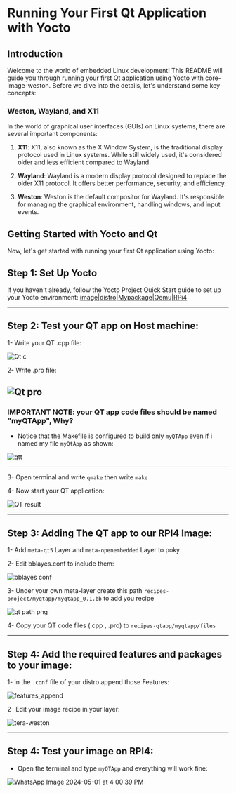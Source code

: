 # Running Your First Qt Application with Yocto

## Introduction
Welcome to the world of embedded Linux development! This README will guide you through running your first Qt application using Yocto with core-image-weston. Before we dive into the details, let's understand some key concepts:

### Weston, Wayland, and X11
In the world of graphical user interfaces (GUIs) on Linux systems, there are several important components:

1. **X11**: X11, also known as the X Window System, is the traditional display protocol used in Linux systems. While still widely used, it's considered older and less efficient compared to Wayland.

2. **Wayland**: Wayland is a modern display protocol designed to replace the older X11 protocol. It offers better performance, security, and efficiency.
  
3. **Weston**: Weston is the default compositor for Wayland. It's responsible for managing the graphical environment, handling windows, and input events.


## Getting Started with Yocto and Qt
Now, let's get started with running your first Qt application using Yocto:

## Step 1: Set Up Yocto
If you haven't already, follow the Yocto Project Quick Start guide to set up your Yocto environment:
[image|distro|Mypackage|Qemu|RPi4](https://github.com/mgtera200/YOCTO/tree/main/04-%20tera-image%20%7C%20tera%20distro%20%7C%20My%20package%20%20%7C%20Qemu%20%7C%20RPi4)

---

## Step 2: Test your QT app on Host machine:
1- Write your QT .cpp file:


![Qt c](https://github.com/mgtera200/Qt-Application-with-Yocto/assets/127119775/bc021c18-5ada-4263-b709-32c226af0141)


2- Write .pro file:


![Qt pro](https://github.com/mgtera200/Qt-Application-with-Yocto/assets/127119775/52a256cc-912f-45b5-ba27-247c12a35f64)
---

### IMPORTANT NOTE: your QT app code files should be named "myQTApp", Why?

- Notice that the Makefile is configured to build only `myQTApp` even if i named my file `myQtApp` as shown:


![qtt](https://github.com/mgtera200/Qt-Application-with-Yocto/assets/127119775/ebd931a1-d8d9-4298-98e2-be828c8ffff3)

---




3- Open terminal and write `qmake` then write `make`


4- Now start your QT application:


![QT result](https://github.com/mgtera200/Qt-Application-with-Yocto/assets/127119775/791cb650-151a-4279-9704-bff8c45644b4)


---

## Step 3: Adding The QT app to our RPI4 Image:



1- Add `meta-qt5` Layer and `meta-openembedded` Layer to poky

2- Edit bblayes.conf to include them:


![bblayes conf](https://github.com/mgtera200/Qt-Application-with-Yocto/assets/127119775/1c67ff07-eb0b-4cd0-885a-a222882d0c54)






3- Under your own meta-layer create this path `recipes-project/myqtapp/myqtapp_0.1.bb` to add you recipe


![qt path png](https://github.com/mgtera200/Qt-Application-with-Yocto/assets/127119775/c5ef5eb0-f2b5-4dee-a020-d87df973711f)



4- Copy your QT code files (.cpp , .pro) to `recipes-qtapp/myqtapp/files`

---

## Step 4: Add the required features and packages to your image:

1- in the `.conf` file of your distro append those Features:


![features_append](https://github.com/mgtera200/Qt-Application-with-Yocto/assets/127119775/0ef4fd8a-442e-44b7-ab49-019053a5f2d0)


2- Edit your image recipe in your layer:


![tera-weston](https://github.com/mgtera200/Qt-Application-with-Yocto/assets/127119775/4d7e9632-bf06-4ff6-882d-96980ade0bdf)

---

## Step 4: Test your image on RPI4:

- Open the terminal and type `myQTApp` and everything will work fine:


![WhatsApp Image 2024-05-01 at 4 00 39 PM](https://github.com/mgtera200/Qt-Application-with-Yocto/assets/127119775/ad89ac73-5ad8-4af4-ac67-a6c165596e38)
